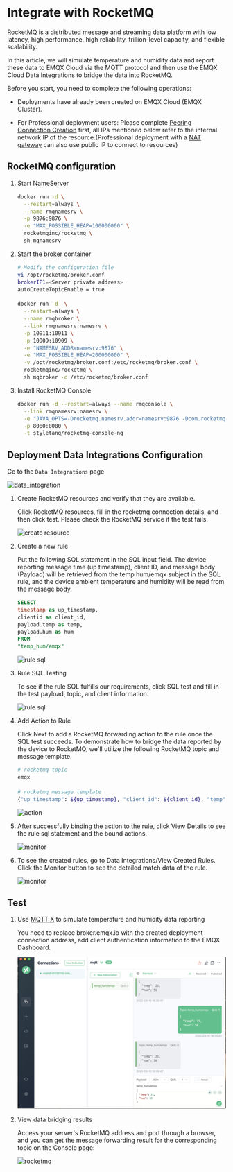 # Integrate with RocketMQ

[RocketMQ](https://rocketmq.apache.org/docs/4.x/) is a distributed message and streaming data platform with low latency, high performance, high reliability, trillion-level capacity, and flexible scalability.

In this article, we will simulate temperature and humidity data and report these data to EMQX Cloud via the MQTT protocol and then use the EMQX Cloud Data Integrations to bridge the data into RocketMQ.

Before you start, you need to complete the following operations:

* Deployments have already been created on EMQX Cloud (EMQX Cluster).

* For Professional deployment users: Please complete [Peering Connection Creation](../deployments/vpc_peering.md) first, all IPs mentioned below refer to the internal network IP of the resource.(Professional deployment with a [NAT gateway](../vas/nat-gateway.md) can also use public IP to connect to resources)

## RocketMQ configuration

1. Start NameServer

    ```bash
    docker run -d \
      --restart=always \
      --name rmqnamesrv \
      -p 9876:9876 \
      -e "MAX_POSSIBLE_HEAP=100000000" \
      rocketmqinc/rocketmq \
      sh mqnamesrv
   ```

2. Start the broker container

    ```bash
   # Modify the configuration file
   vi /opt/rocketmq/broker.conf
   brokerIP1=<Server private address>
   autoCreateTopicEnable = true

   docker run -d  \
      --restart=always \
      --name rmqbroker \
      --link rmqnamesrv:namesrv \
      -p 10911:10911 \
      -p 10909:10909 \
      -e "NAMESRV_ADDR=namesrv:9876" \
      -e "MAX_POSSIBLE_HEAP=200000000" \
      -v /opt/rocketmq/broker.conf:/etc/rocketmq/broker.conf \
      rocketmqinc/rocketmq \
      sh mqbroker -c /etc/rocketmq/broker.conf  
   ```

3. Install RocketMQ Console

    ```bash
    docker run -d --restart=always --name rmqconsole \
      --link rmqnamesrv:namesrv \
      -e "JAVA_OPTS=-Drocketmq.namesrv.addr=namesrv:9876 -Dcom.rocketmq.sendMessageWithVIPChannel=false" \
      -p 8080:8080 \
      -t styletang/rocketmq-console-ng
    ```

## Deployment Data Integrations Configuration

Go to the `Data Integrations` page

   ![data_integration](./_assets/data_integration_rocketmq.png)

1. Create RocketMQ resources and verify that they are available.

   Click RocketMQ resources, fill in the rocketmq connection details, and then click test. Please check the RocketMQ service if the test fails.

   ![create resource](./_assets/rocketmq_create_resource.png)

2. Create a new rule

   Put the following SQL statement in the SQL input field. The device reporting message time (up timestamp), client ID, and message body (Payload) will be retrieved from the temp hum/emqx subject in the SQL rule, and the device ambient temperature and humidity will be read from the message body.

   ```sql
   SELECT 
   timestamp as up_timestamp, 
   clientid as client_id, 
   payload.temp as temp,
   payload.hum as hum
   FROM
   "temp_hum/emqx"
   ```

   ![rule sql](./_assets/rocketmq_create_sql.png)

3. Rule SQL Testing

   To see if the rule SQL fulfills our requirements, click SQL test and fill in the test payload, topic, and client information.

   ![rule sql](./_assets/rocketmq_create_sql_test.png)

4. Add Action to Rule

   Click Next to add a RocketMQ forwarding action to the rule once the SQL test succeeds. To demonstrate how to bridge the data reported by the device to RocketMQ, we'll utilize the following RocketMQ topic and message template.

   ```bash
   # rocketmq topic
   emqx
   
   # rocketmq message template 
   {"up_timestamp": ${up_timestamp}, "client_id": ${client_id}, "temp": ${temp}, "hum": ${hum}}
   ```

   ![action](./_assets/rocketmq_action.png)

5. After successfully binding the action to the rule, click View Details to see the rule sql statement and the bound actions.

   ![monitor](./_assets/rocketmq_rule_engine_detail.png)

6. To see the created rules, go to Data Integrations/View Created Rules. Click the Monitor button to see the detailed match data of the rule.

   ![monitor](./_assets/rocketmq_monitor.png)

## Test

1. Use [MQTT X](https://mqttx.app/) to simulate temperature and humidity data reporting

   You need to replace broker.emqx.io with the created deployment connection address, add client authentication information to the EMQX Dashboard.

   ![MQTTX](./_assets/mqttx_publish.png)

2. View data bridging results

   Access your server's RocketMQ address and port through a browser, and you can get the message forwarding result for the corresponding topic on the Console page:

   ![rocketmq](./_assets/rocketmq_query_result.png)
